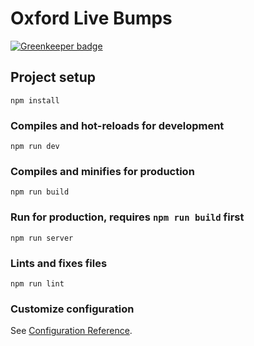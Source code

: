 # Oxford Live Bumps

[![Greenkeeper badge](https://badges.greenkeeper.io/AuspeXeu/oxford-rowing.svg)](https://greenkeeper.io/)

## Project setup
```
npm install
```

### Compiles and hot-reloads for development
```
npm run dev
```

### Compiles and minifies for production
```
npm run build
```

### Run for production, requires `npm run build` first
```
npm run server
```

### Lints and fixes files
```
npm run lint
```

### Customize configuration
See [Configuration Reference](https://cli.vuejs.org/config/).

